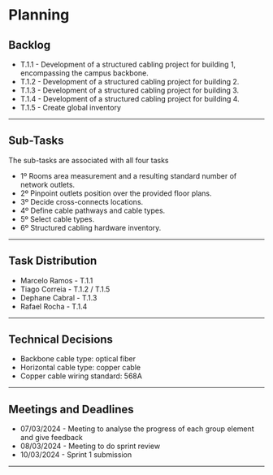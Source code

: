 # Planning #

## Backlog ##

- T.1.1 - Development of a structured cabling project for building 1, encompassing the campus backbone.
- T.1.2 - Development of a structured cabling project for building 2.
- T.1.3 - Development of a structured cabling project for building 3.
- T.1.4 - Development of a structured cabling project for building 4.
- T.1.5 - Create global inventory
---

## Sub-Tasks ##

The sub-tasks are associated with all four tasks

- 1º Rooms area measurement and a resulting standard number of network outlets.
- 2º Pinpoint outlets position over the provided floor plans.
- 3º Decide cross-connects locations.
- 4º Define cable pathways and cable types.
- 5º Select cable types.
- 6º Structured cabling hardware inventory.
---

## Task Distribution ##

- Marcelo Ramos - T.1.1
- Tiago Correia - T.1.2 / T.1.5
- Dephane Cabral - T.1.3
- Rafael Rocha - T.1.4
---

## Technical Decisions ##

- Backbone cable type: optical fiber
- Horizontal cable type: copper cable 
- Copper cable wiring standard: 568A
---

## Meetings and Deadlines ##

- 07/03/2024 - Meeting to analyse the progress of each group element and give feedback
- 08/03/2024 - Meeting to do sprint review
- 10/03/2024 - Sprint 1 submission
---


